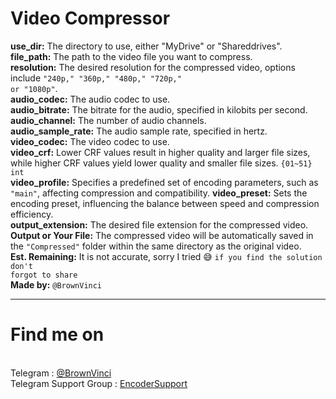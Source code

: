 # Video Compressor

<b>use_dir:</b> The directory to use, either "MyDrive" or "Shareddrives".<br>
<b>file_path:</b> The path to the video file you want to compress.<br>
<b>resolution:</b> The desired resolution for the compressed video, options include <code>"240p," "360p," "480p," "720p," or "1080p"</code>.<br>
<b>audio_codec:</b> The audio codec to use.<br>
<b>audio_bitrate:</b> The bitrate for the audio, specified in kilobits per second.<br>
<b>audio_channel:</b> The number of audio channels.<br>
<b>audio_sample_rate:</b> The audio sample rate, specified in hertz.<br>
<b>video_codec:</b> The video codec to use.<br>
<b>video_crf:</b> Lower CRF values result in higher quality and larger file sizes, while higher CRF values yield lower quality and smaller file sizes. <code>{01~51} int</code><br>
<b>video_profile:</b> Specifies a predefined set of encoding parameters, such as <code>"main"</code>, affecting compression and compatibility.
<b>video_preset:</b> Sets the encoding preset, influencing the balance between speed and compression efficiency.<br>
<b>output_extension:</b> The desired file extension for the compressed video.<br>
<b>Output or Your File:</b> The compressed video will be automatically saved in the <code>"Compressed"</code> folder within the same directory as the original video.<br>
<b>Est. Remaining:</b> It is not accurate, sorry I tried 😅 <code>if you find the solution don't forgot to share</code><br>
<b>Made by:</b> <code>@BrownVinci</code>
<hr>
<h1>Find me on</h1>

<br>
<b></b>Telegram : <a href="https://t.me/BrownVinci">@BrownVinci</a><br>
Telegram Support Group : <a href="https://t.me/EncoderSupport">EncoderSupport</b>
